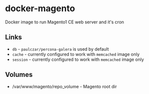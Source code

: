 # docker-magento
Docker image to run Magento1 CE web server and it's cron

## Links

* `db` - `paulczar/percona-galera` is used by default
* `cache` - currently configured to work with `memcached` image only
* `session` - currently configured to work with `memcached` image only

## Volumes

* /var/www/magento/repo_volume - Magento root dir

